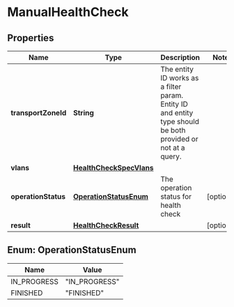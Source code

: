 # ManualHealthCheck

## Properties
Name | Type | Description | Notes
------------ | ------------- | ------------- | -------------
**transportZoneId** | **String** | The entity ID works as a filter param. Entity ID and entity type should   be both provided or not at a query.  | 
**vlans** | [**HealthCheckSpecVlans**](HealthCheckSpecVlans.md) |  | 
**operationStatus** | [**OperationStatusEnum**](#OperationStatusEnum) | The operation status for health check  |  [optional]
**result** | [**HealthCheckResult**](HealthCheckResult.md) |  |  [optional]

<a name="OperationStatusEnum"></a>
## Enum: OperationStatusEnum
Name | Value
---- | -----
IN_PROGRESS | &quot;IN_PROGRESS&quot;
FINISHED | &quot;FINISHED&quot;
